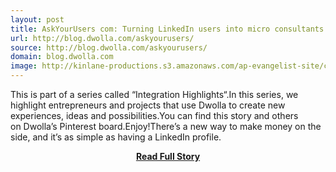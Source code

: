 ```yaml
---
layout: post
title: AskYourUsers com: Turning LinkedIn users into micro consultants
url: http://blog.dwolla.com/askyourusers/
source: http://blog.dwolla.com/askyourusers/
domain: blog.dwolla.com
image: http://kinlane-productions.s3.amazonaws.com/ap-evangelist-site/curated/screenshots/9352_api500_com.png
---
```


<p>This is part of a series called “Integration Highlights“.In this series, we highlight entrepreneurs and projects that use Dwolla to create new experiences, ideas and possibilities.You can find this story and others on Dwolla’s Pinterest board.Enjoy!There’s a new way to make money on the side, and it’s as simple as having a LinkedIn profile.</p>
<center><p><a href="http://blog.dwolla.com/askyourusers/" style='padding:25px; font-sze:18px; font-weight: bold;'>Read Full Story</a></p></center>
